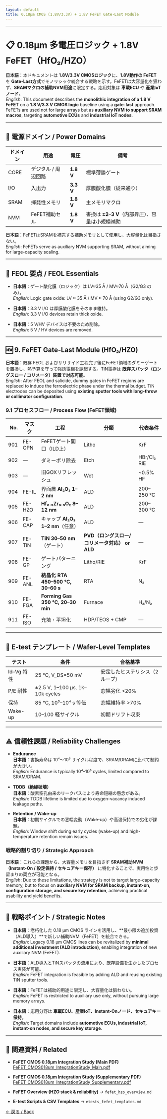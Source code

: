 ```yaml
---
layout: default
title: 0.18μm CMOS (1.8V/3.3V) + 1.8V FeFET Gate-Last Module
---
```


---

# 📋 0.18μm 多電圧ロジック + 1.8V FeFET（HfO₂/HZO）

**日本語**：本ドキュメントは **1.8V/3.3V CMOSロジック**に、**1.8V動作の FeFET** を **Gate-Last方式**でモノリシック統合する戦略を示す。FeFETは大容量化を狙わず、**SRAMマクロの補助NVM用途**に限定する。応用対象は **車載ECU** や **産業IoTノード**。  
*English*: This document describes the **monolithic integration of a 1.8 V FeFET** on a **1.8 V/3.3 V CMOS logic** baseline using a **gate-last** approach. FeFETs are used not for large arrays but as **auxiliary NVM to support SRAM macros**, targeting **automotive ECUs** and **industrial IoT nodes**.

---

## 🔌 電源ドメイン / Power Domains

| ドメイン | 用途 | 電圧 | 備考 |
|----------|------|------|------|
| CORE | デジタル / 周辺回路 | **1.8 V** | 標準薄膜ゲート |
| I/O  | 入出力 | **3.3 V** | 厚膜酸化膜（従来通り） |
| SRAM | 揮発性メモリ | **1.8 V** | 主メモリマクロ |
| NVM  | FeFET補助セル | **1.8 V** | 書換は **±2–3 V**（内部昇圧）、容量は小規模補助 |

**日本語**：FeFETはSRAMを補完する補助メモリとして使用し、大容量化は目指さない。  
*English*: FeFETs serve as auxiliary NVM supporting SRAM, without aiming for large-capacity scaling.

---

## 🧱 FEOL 要点 / FEOL Essentials

- **日本語**：ゲート酸化膜（ロジック）は LV≈35 Å / MV≈70 Å（G2/G3 のみ）。  
  *English*: Logic gate oxide: LV ≈ 35 Å / MV ≈ 70 Å (using G2/G3 only).  

- **日本語**：3.3 V I/O は厚膜酸化膜をそのまま維持。  
  *English*: 3.3 V I/O devices retain thick oxide.  

- **日本語**：5 V/HV デバイスは不要のため削除。  
  *English*: 5 V / HV devices are removed.  

---

## 🆕 9. FeFET Gate-Last Module (HfO₂/HZO)

**日本語**：既存 FEOL およびサリサイド工程完了後にFeFET領域のダミーゲートを置換し、熱予算を守って強誘電相を誘起する。TiN電極は **既存スパッタ（ロングスロー / コリメータ）装置で対応可能**。  
*English*: After FEOL and salicide, dummy gates in FeFET regions are replaced to induce the ferroelectric phase under the thermal budget. TiN electrodes can be deposited using **existing sputter tools with long-throw or collimator configuration**.

### 9.1 プロセスフロー / Process Flow (FeFET領域)

| No. | マスク | 工程 | 分類 | 代表条件 |
|----:|--------|------|------|----------|
| 901 | FE-OPN | FeFETゲート開口（ILD上） | Litho | KrF |
| 902 | —      | ダミーポリ除去 | Etch | HBr/Cl₂ RIE |
| 903 | —      | 旧GOXリフレッシュ | Wet | ~0.5% HF |
| 904 | FE-IL  | 界面層 **Al₂O₃ 1–2 nm** | ALD | 200–250 ℃ |
| 905 | FE-HZO | **Hf₀․₅Zr₀․₅O₂ 8–12 nm** | ALD | 200–300 ℃ |
| 906 | FE-CAP | キャップ **Al₂O₃ 1–2 nm**（任意） | ALD | — |
| 907 | FE-TiN | **TiN 30–50 nm**（ゲート） | **PVD（ロングスロー/コリメータ対応） or ALD** | — |
| 908 | FE-GP  | ゲートパターニング | Litho/RIE | KrF |
| 909 | FE-ANL | **結晶化 RTA 450–500 ℃, 30–60 s** | RTA | N₂ |
| 910 | FE-FGA | **Forming Gas 350 ℃, 20–30 min** | Furnace | H₂/N₂ |
| 911 | FE-ISO | 充填・平坦化 | HDP/TEOS + CMP | — |

---

## 🧪 E-test テンプレート / Wafer-Level Templates

| テスト | 条件 | 合格基準 |
|--------|------|----------|
| Id–Vg 特性 | 25 ℃, V_DS=50 mV | 安定したヒステリシス（2ループ） |
| P/E 耐性 | ±2.5 V, 1–100 µs, 1k–10k cycles | 窓幅劣化 <20% |
| 保持 | 85 ℃, 10³–10⁴ s 等価 | 窓幅維持率 >70% |
| Wake-up | 10–100 軽サイクル | 初期ドリフト収束 |

---

## ⚠️ 信頼性課題 / Reliability Challenges

- **Endurance**  
  **日本語**：書換寿命は 10⁴〜10⁵ サイクル程度で、SRAM/DRAMに比べて制約が大きい。  
  *English*: Endurance is typically 10⁴–10⁵ cycles, limited compared to SRAM/DRAM.  

- **TDDB（絶縁破壊）**  
  **日本語**：酸素空孔由来のリークパスにより寿命短縮の懸念がある。  
  *English*: TDDB lifetime is limited due to oxygen-vacancy induced leakage paths.  

- **Retention / Wake-up**  
  **日本語**：初期サイクルでの窓幅変動（Wake-up）や高温保持での劣化が課題。  
  *English*: Window shift during early cycles (wake-up) and high-temperature retention remain issues.  

### 戦略的割り切り / Strategic Approach
**日本語**：これらの課題から、大容量メモリを目指さず **SRAM補助NVM（Instant-On / 設定保持 / セキュアキー保存）** に特化することで、実用性と歩留まりの両立が可能となる。  
*English*: Due to these limitations, the strategy is not to target large-capacity memory, but to focus on **auxiliary NVM for SRAM backup, instant-on, configuration storage, and secure key retention**, achieving practical usability and yield benefits.

---

## 🎯 戦略ポイント / Strategic Notes

- **日本語**：老朽化した 0.18 µm CMOS ラインを活用し、**最小限の追加投資（ALD導入）**で新しい補助NVM（FeFET）を統合できる。  
  *English*: Legacy 0.18 µm CMOS lines can be revitalized by **minimal additional investment (ALD introduction)**, enabling integration of new auxiliary NVM (FeFET).  

- **日本語**：ALD導入とTiNスパッタの流用により、既存設備を生かしたプロセス実装が可能。  
  *English*: FeFET integration is feasible by adding ALD and reusing existing TiN sputter tools.  

- **日本語**：FeFETは補助的用途に限定し、大容量化は狙わない。  
  *English*: FeFET is restricted to auxiliary use only, without pursuing large memory arrays.  

- **日本語**：応用分野は **車載ECU、産業IoT、Instant-Onノード、セキュアキー保持**。  
  *English*: Target domains include **automotive ECUs, industrial IoT, instant-on nodes, and secure key storage**.  

---

## 📎 関連資料 / Related

- **FeFET CMOS 0.18µm Integration Study (Main PDF)**  
  [FeFET_CMOS018um_IntegrationStudy_Main.pdf](./FeFET_CMOS018um_IntegrationStudy_Main.pdf)

- **FeFET CMOS 0.18µm Integration Study (Supplementary PDF)**  
  [FeFET_CMOS018um_IntegrationStudy_Supplementary.pdf](./FeFET_CMOS_018um_IntegrationStudy_Supplementary.pdf)

- **FeFET Overview (HZO stack & reliability)** → `fefet_hzo_overview.md`  
- **E-test Scripts & CSV Templates** → `etests_fefet_templates.md`

[← 戻る / Back](../README.md)
